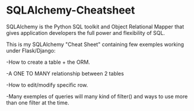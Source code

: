 # SQLAlchemy-Cheatsheet

SQLAlchemy is the Python SQL toolkit and Object Relational Mapper that gives application developers the full power and flexibility of SQL.


This is my SQLAlchemy "Cheat Sheet" containing few exemples working under Flask/Django:

-How to create a table + the ORM.

-A ONE TO MANY relationship between 2 tables

-How to edit/modify specific row.

-Many exemples of queries will many kind of filter() and ways to use more than one filter at the time.


